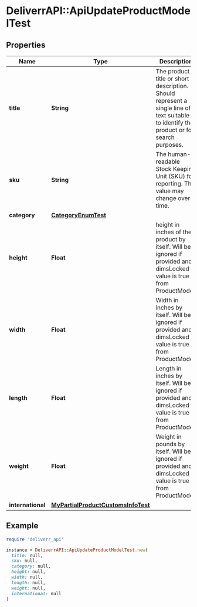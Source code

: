 # DeliverrAPI::ApiUpdateProductModelTest

## Properties

| Name | Type | Description | Notes |
| ---- | ---- | ----------- | ----- |
| **title** | **String** | The product title or short description. Should represent a single line of text suitable to identify the product or for search purposes. | [optional] |
| **sku** | **String** | The human-readable Stock Keeping Unit (SKU) for reporting. This value may change over time. | [optional] |
| **category** | [**CategoryEnumTest**](CategoryEnumTest.md) |  | [optional] |
| **height** | **Float** | height in inches of the product by itself. Will be ignored if provided and dimsLocked value is true from ProductModel. | [optional] |
| **width** | **Float** | Width in inches by itself. Will be ignored if provided and dimsLocked value is true from ProductModel. | [optional] |
| **length** | **Float** | Length in inches by itself. Will be ignored if provided and dimsLocked value is true from ProductModel. | [optional] |
| **weight** | **Float** | Weight in pounds by itself. Will be ignored if provided and dimsLocked value is true from ProductModel. | [optional] |
| **international** | [**MyPartialProductCustomsInfoTest**](MyPartialProductCustomsInfoTest.md) |  | [optional] |

## Example

```ruby
require 'deliverr_api'

instance = DeliverrAPI::ApiUpdateProductModelTest.new(
  title: null,
  sku: null,
  category: null,
  height: null,
  width: null,
  length: null,
  weight: null,
  international: null
)
```

